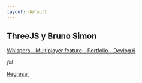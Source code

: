 ```yaml
---
layout: default
---
```


## ThreeJS y Bruno Simon

[Whispers - Multiplayer feature - Portfolio - Devlog 6 ](https://youtu.be/9dhjws3Nops?si=BXCSLozCbgqdPt-P)

_fsl_

[Regresar](./)
